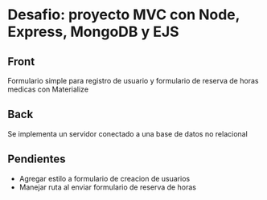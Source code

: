 # Desafio: proyecto MVC con Node, Express, MongoDB y EJS

## Front

Formulario simple para registro de usuario y formulario de reserva de horas medicas con Materialize

## Back

Se implementa un servidor conectado a una base de datos no relacional

## Pendientes

- Agregar estilo a formulario de creacion de usuarios
- Manejar ruta al enviar formulario de reserva de horas
